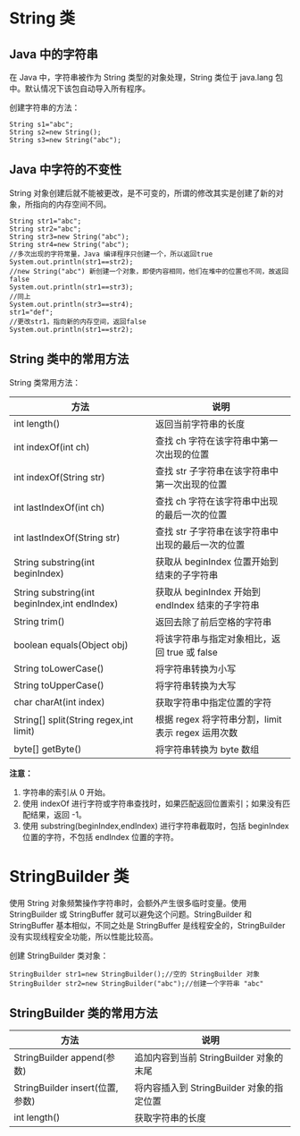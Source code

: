 # String 类
## Java 中的字符串
在 Java 中，字符串被作为 String 类型的对象处理，String 类位于 java.lang 包中。默认情况下该包自动导入所有程序。

创建字符串的方法：

    String s1="abc";
    String s2=new String();
    String s3=new String("abc");

## Java 中字符的不变性
String 对象创建后就不能被更改，是不可变的，所谓的修改其实是创建了新的对象，所指向的内存空间不同。

    String str1="abc";
    String str2="abc";
    String str3=new String("abc");
    String str4=new String("abc");
    //多次出现的字符常量，Java 编译程序只创建一个，所以返回true
    System.out.println(str1==str2);
    //new String("abc") 新创建一个对象，即使内容相同，他们在堆中的位置也不同，故返回false
    System.out.println(str1==str3);
    //同上
    System.out.println(str3==str4);
    str1="def";
    //更改str1，指向新的内存空间，返回false
    System.out.println(str1==str2);

## String 类中的常用方法
String 类常用方法：

|方法|说明|
|-|-|
|int length()|返回当前字符串的长度|
|int indexOf(int ch)|查找 ch 字符在该字符串中第一次出现的位置|
|int indexOf(String str)|查找 str 子字符串在该字符串中第一次出现的位置|
|int lastIndexOf(int ch)|查找 ch 字符在该字符串中出现的最后一次的位置|
|int lastIndexOf(String str)|查找 str 子字符串在该字符串中出现的最后一次的位置|
|String substring(int beginIndex)|获取从 beginIndex 位置开始到结束的子字符串|
|String substring(int beginIndex,int endIndex)|获取从 beginIndex 开始到 endIndex 结束的子字符串|
|String trim()|返回去除了前后空格的字符串|
|boolean equals(Object obj)|将该字符串与指定对象相比，返回 true 或 false|
|String toLowerCase()|将字符串转换为小写|
|String toUpperCase()|将字符串转换为大写|
|char charAt(int index)|获取字符串中指定位置的字符|
|String[] split(String regex,int limit)|根据 regex 将字符串分割，limit 表示 regex 运用次数|
|byte[] getByte()|将字符串转换为 byte 数组|

**注意：**
1. 字符串的索引从 0 开始。
2. 使用 indexOf 进行字符或字符串查找时，如果匹配返回位置索引；如果没有匹配结果，返回 -1。
3. 使用 substring(beginIndex,endIndex) 进行字符串截取时，包括 beginIndex 位置的字符，不包括 endIndex 位置的字符。

# StringBuilder 类
使用 String 对象频繁操作字符串时，会额外产生很多临时变量。使用 StringBuilder 或 StringBuffer
就可以避免这个问题。StringBuilder 和 StringBuffer 基本相似，不同之处是 StringBuffer
是线程安全的，StringBuilder 没有实现线程安全功能，所以性能比较高。

创建 StringBuilder 类对象：

    StringBuilder str1=new StringBuilder();//空的 StringBuilder 对象
    StringBuilder str2=new StringBuilder("abc");//创建一个字符串 "abc"

## StringBuilder 类的常用方法
|方法|说明|
|-|-|
|StringBuilder append(参数)|追加内容到当前 StringBuilder 对象的末尾|
|StringBuilder insert(位置,参数)|将内容插入到 StringBuilder 对象的指定位置|
|int length()|获取字符串的长度|
